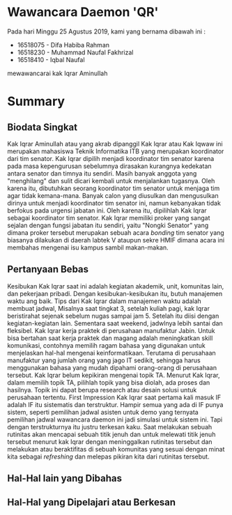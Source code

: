 # Wawancara Daemon 'QR'
Pada hari Minggu 25 Agustus 2019, kami yang bernama dibawah ini :
- 16518075 - Difa Habiba Rahman
- 16518230 - Muhammad Naufal Fakhrizal
- 16518410 - Iqbal Naufal

mewawancarai kak Iqrar Aminullah

# Summary
## Biodata Singkat
  Kak Iqrar Aminullah atau yang akrab dipanggil Kak Iqrar atau Kak Iqwaw ini merupakan mahasiswa Teknik Informatika ITB yang merupakan koordinator dari tim senator. Kak Iqrar dipilih menjadi koordinator tim senator karena pada masa kepengurusan sebelumnya dirasakan kurangnya kedekatan antara senator dan timnya itu sendiri. Masih banyak anggota yang "menghilang" dan sulit dicari kembali untuk menjalankan tugasnya. Oleh karena itu, dibutuhkan seorang koordinator tim senator untuk menjaga tim agar tidak kemana-mana. Banyak calon yang diusulkan dan mengusulkan dirinya untuk menjadi koordinator tim senator ini, namun kebanyakan tidak berfokus pada urgensi jabatan ini. Oleh karena itu, dipilihlah Kak Iqrar sebagai koordinator tim senator. Kak Iqrar memiliki proker yang sangat sejalan dengan fungsi jabatan itu sendiri, yaitu "Nongki Senator" yang dimana proker tersebut merupakan sebuah acara *bonding* tim senator yang biasanya dilakukan di daerah labtek V ataupun sekre HMIF dimana acara ini membahas mengenai isu kampus sambil makan-makan.

## Pertanyaan Bebas
  Kesibukan Kak Iqrar saat ini adalah kegiatan akademik, unit, komunitas lain, dan pekerjaan pribadi. Dengan kesibukan-kesibukan itu, butuh manajemen waktu ang baik. Tips dari Kak Iqrar dalam manajemen waktu adalah membuat jadwal, Misalnya saat tingkat 3, setelah kuliah pagi, kak Iqrar beristirahat sejenak sebelum nugas sampai jam 5. Setelah itu diisi dengan kegiatan-kegiatan lain. Sementara saat weekend, jadwlnya lebih santai dan fleksibel. 
  Kak Iqrar kerja praktek di perusahaan manufaktur Jabin. Untuk bisa bertahan saat kerja praktek dan magang adalah meningkatkan skill komunikasi, contohnya memilih ragam bahasa yang digunakan untuk menjelaskan hal-hal mengenai keinformatikaan. Terutama di perusahaan manufaktur yang jumlah orang yang jago IT sedikit, sehingga harus menggunakan bahasa yang mudah dipahami orang-orang di perusahaan tersebut.
  Kak Iqrar belum kepikiran mengenai topik TA. Menurut Kak Iqrar, dalam memilih topik TA, pilihlah topik yang bisa diolah, ada proses dan hasilnya. Topik ini dapat berupa research atau desain solusi untuk perusahaan tertentu.
  First Impression Kak Iqrar saat pertama kali masuk IF adalah IF itu sistematis dan terstruktur. Hampir semua yang ada di IF punya sistem, seperti pemilihan jadwal asisten untuk demo yang ternyata pemilihan jadwal wawancara daemon ini jadi simulasi untuk sistem ini.  Tapi dengan terstrukturnya itu justru terkesan kaku.
  Saat melakukan sebuah rutinitas akan mencapai sebuah titik jenuh dan untuk melewati titik jenuh tersebut menurut kak Iqrar dengan meninggalkan rutinitas tersebut dan melakukan atau beraktifitas di sebuah komunitas yang sesuai dengan minat kita sebagai *refreshing* dan melepas pikiran kita dari rutinitas tersebut.
 
  
 ## Hal-Hal lain yang Dibahas
 
 ## Hal-Hal yang Dipelajari atau Berkesan
